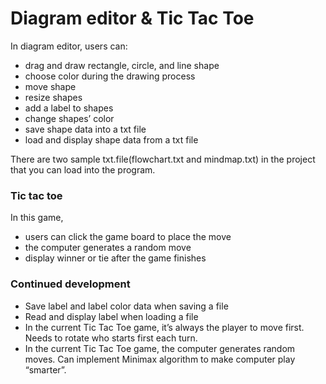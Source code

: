 # Diagram editor & Tic Tac Toe

In diagram editor, users can:

- drag and draw rectangle, circle, and line shape
- choose color during the drawing process
- move shape
- resize shapes
- add a label to shapes
- change shapes’ color
- save shape data into a txt file
- load and display shape data from a txt file

There are two sample txt.file(flowchart.txt and mindmap.txt) in the project that you can load into the program.



### Tic tac toe

In this game,

- users can click the game board to place the move
- the computer generates a random move
- display winner or tie after the game finishes



### **Continued development**

- Save label and label color data when saving a file
- Read and display label when loading a file
- In the current Tic Tac Toe game, it’s always the player to move first. Needs to rotate who starts first each turn.
- In the current Tic Tac Toe game, the computer generates random moves. Can implement Minimax algorithm to make computer play “smarter”.
